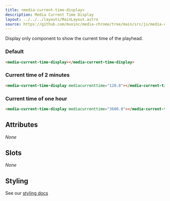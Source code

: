 ```yaml
---
title: <media-current-time-display>
description: Media Current Time Display
layout: ../../../layouts/MainLayout.astro
source: https://github.com/muxinc/media-chrome/tree/main/src/js/media-current-time-display.js
---
```


Display only component to show the current time of the playhead.

<h3>Default</h3>

<media-current-time-display></media-current-time-display>

```html
<media-current-time-display></media-current-time-display>
```

<h3>Current time of 2 minutes</h3>

<media-current-time-display mediacurrenttime="120.0"></media-current-time-display>

```html
<media-current-time-display mediacurrenttime="120.0"></media-current-time-display>
```

<h3>Current time of one hour</h3>

<media-current-time-display mediacurrenttime="3600.0"></media-current-time-display>

```html
<media-current-time-display mediacurrenttime="3600.0"></media-current-time-display>
```

## Attributes

_None_

## Slots

_None_

## Styling

See our [styling docs](./styling#Text-Displays)
